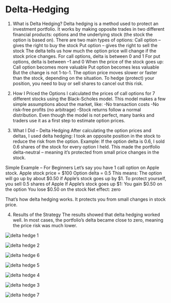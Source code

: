 # Delta-Hedging

1. What is Delta Hedging?
Delta hedging is a method used to protect an investment portfolio. It works by making opposite trades in two different financial products: options and the underlying stock (the stock the option is based on). There are two main types of options:
Call option – gives the right to buy the stock
Put option – gives the right to sell the stock
The delta tells us how much the option price will change if the stock price changes. For call options, delta is between 0 and 1 For put options, delta is between –1 and 0
When the price of the stock goes up:
Call option becomes more valuable
Put option becomes less valuable
But the change is not 1-to-1. The option price moves slower or faster than the stock, depending on the situation. To hedge (protect) your position, you need to buy or sell shares to cancel out this risk.

2. How I Priced the Options
I calculated the prices of call options for 7 different stocks using the Black-Scholes model.
This model makes a few simple assumptions about the market, like:
-No transaction costs
-No risk-free profits (no arbitrage)
-Stock returns follow a normal distribution.
Even though the model is not perfect, many banks and traders use it as a first step to estimate option prices.

3. What I Did – Delta Hedging
After calculating the option prices and deltas, I used delta hedging:
I took an opposite position in the stock to reduce the risk from the option.
Example:
If the option delta is 0.6, I sold 0.6 shares of the stock for every option I held.
This made the portfolio delta-neutral – meaning it’s protected from small price changes in the stock.


Simple Example – For Beginners
Let’s say you have 1 call option on Apple stock.
Apple stock price = $100
Option delta = 0.5
This means:
The option will go up by about $0.50 if Apple’s stock goes up by $1. To protect yourself, you sell 0.5 shares of Apple
If Apple’s stock goes up $1:
You gain $0.50 on the option
You lose $0.50 on the stock
Net effect: zero

That’s how delta hedging works. It protects you from small changes in stock price.


4. Results of the Strategy
The results showed that delta hedging worked well.
In most cases, the portfolio’s delta became close to zero, meaning the price risk was much lower.



![delta hedge 1](https://github.com/user-attachments/assets/845b50b4-eac4-4414-afd1-673f28266ad0)


![delta hedge 2](https://github.com/user-attachments/assets/a828a1e5-fcc9-4aaa-a534-d22217be796f)


![delta hedge  6](https://github.com/user-attachments/assets/f1524318-0da4-4310-b477-a6981c989510)

![delta hedge  5](https://github.com/user-attachments/assets/e51f97df-ed28-4c67-9311-e517073a4060)

![delta hedge  4](https://github.com/user-attachments/assets/fd64d33a-14bb-49a8-9441-6e763335aa9a)

![delta hedge  3](https://github.com/user-attachments/assets/2247aee5-07de-4448-8dc3-65c15526a22f)

![delta hedge  7](https://github.com/user-attachments/assets/9c79fef6-1526-43ed-9517-972c7a4da2e4)
